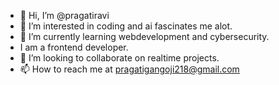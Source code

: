 - 👋 Hi, I’m @pragatiravi
- 👀 I’m interested in coding and ai fascinates me alot.
- 🌱 I’m currently learning webdevelopment and cybersecurity.
- I am a frontend developer.
- 💞️ I’m looking to collaborate on realtime projects.
- 📫 How to reach me at pragatigangoji218@gmail.com

<!---
pragati218/pragati218 is a ✨ special ✨ repository because its `README.md` (this file) appears on your GitHub profile.
You can click the Preview link to take a look at your changes.
--->
